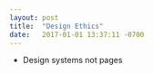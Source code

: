 ```yaml
---
layout: post
title:  "Design Ethics"
date:   2017-01-01 13:37:11 -0700
---
```

* Design systems not pages
